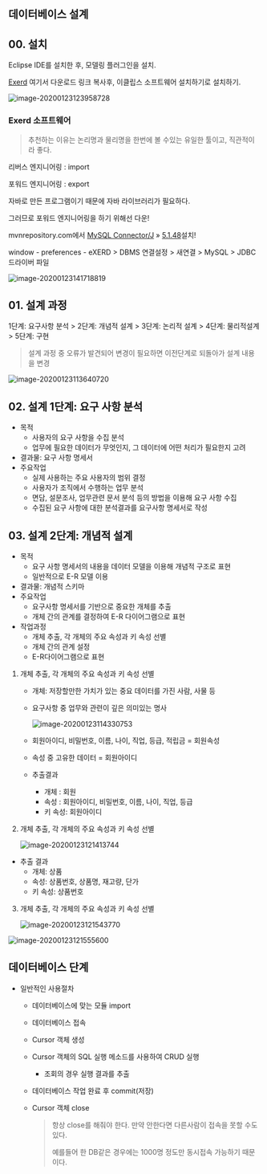 ## 데이터베이스 설계



## 00. 설치 

Eclipse IDE를 설치한 후, 모델링 플러그인을 설치. 

<a href='http://ko.exerd.com/down.jsp#a3'> Exerd</a> 여기서 다운로드 링크 복사후, 이클립스 소프트웨어 설치하기로 설치하기.

![image-20200123123958728](C:\Users\ai919\AppData\Roaming\Typora\typora-user-images\image-20200123123958728.png)



### Exerd 소프트웨어

> 추천하는 이유는 논리명과 물리명을 한번에 볼 수있는 유일한 툴이고, 직관적이라 좋다.



리버스 엔지니어링 : import

포워드 엔지니어링 : export

자바로 만든 프로그램이기 때문에 자바 라이브러리가 필요하다. 

그러므로 포워드 엔지니어링을 하기 위해선 다운!

mvnrepository.com에서 [MySQL Connector/J](https://mvnrepository.com/artifact/mysql/mysql-connector-java) » [5.1.48](https://mvnrepository.com/artifact/mysql/mysql-connector-java/5.1.48)설치!

window - preferences - eXERD > DBMS 연결설정 > 새연결 > MySQL > JDBC 드라이버 파일

![image-20200123141718819](C:\Users\ai919\AppData\Roaming\Typora\typora-user-images\image-20200123141718819.png)





## 01. 설계 과정

1단계: 요구사항 분석 > 2단계: 개념적 설계 > 3단계: 논리적 설계 > 4단계: 물리적설계 > 5단계: 구현

> 설계 과정 중 오류가 발견되어 변경이 필요하면 이전단계로 되돌아가 설계 내용을 변경

![image-20200123113640720](C:\Users\ai919\AppData\Roaming\Typora\typora-user-images\image-20200123113640720.png)





## 02. 설계 1단계: 요구 사항 분석

- 목적 
  - 사용자의 요구 사항을 수집 분석
  - 업무에 필요한 데이터가 무엇인지, 그 데이터에 어떤 처리가 필요한지 고려
- 결과물: 요구 사항 명세서
- 주요작업
  - 실제 사용하는 주요 사용자의 범위 결정
  - 사용자가 조직에서 수행하는 업무 분석
  - 면담, 설문조사, 업무관련 문서 분석 등의 방법을 이용해 요구 사항 수집
  - 수집된 요구 사항에 대한 분석결과를 요구사항 명세서로 작성





## 03. 설계 2단계: 개념적 설계

- 목적
  - 요구 사항 명세서의 내용을 데이터 모델을 이용해 개념적 구조로 표현
  - 일반적으로 E-R 모델 이용
- 결과물: 개념적 스키마 
- 주요작업
  - 요구사항 명세서를 기반으로 중요한 개체를 추출
  - 개체 간의 관계를 결정하여 E-R 다이어그램으로 표현
- 작업과정
  - 개체 추출, 각 개체의 주요 속성과 키 속성 선별
  - 개체 간의 관계 설정
  - E-R다이어그램으로 표현



1. 개체 추출, 각 개체의 주요 속성과 키 속성 선별

   - 개체: 저장할만한 가치가 있는 중요 데이터를 가진 사람, 사물 등

   - 요구사항 중 업무와 관련이 깊은 의미있는 명사

     ![image-20200123114330753](C:\Users\ai919\AppData\Roaming\Typora\typora-user-images\image-20200123114330753.png)

   - 회원아이디, 비밀번호, 이름, 나이, 직업, 등급, 적립금 = 회원속성

   - 속성 중 고유한 데이터 = 회원아이디

   - 추출결과

     - 개체 : 회원
     - 속성 : 회원아이디, 비밀번호, 이름, 나이, 직업, 등급
     - 키 속성: 회원아이디

     

2. 개체 추출, 각 개체의 주요 속성과 키 속성 선별

   ![image-20200123121413744](C:\Users\ai919\AppData\Roaming\Typora\typora-user-images\image-20200123121413744.png)

- 추출 결과
  - 개체: 상품
  - 속성: 상품번호, 상품명, 재고량, 단가
  - 키 속성: 상품번호



3. 개체 추출, 각 개체의 주요 속성과 키 속성 선별

   ![image-20200123121543770](C:\Users\ai919\AppData\Roaming\Typora\typora-user-images\image-20200123121543770.png)

![image-20200123121555600](C:\Users\ai919\AppData\Roaming\Typora\typora-user-images\image-20200123121555600.png)









## 데이터베이스 단계

- 일반적인 사용절차

  - 데이터베이스에 맞는 모듈 import

  - 데이터베이스 접속

  - Cursor 객체 생성

  - Cursor 객체의 SQL 실행 메소드를 사용하여 CRUD 실행

    - 조회의 경우 실행 결과를 추출

  - 데이터베이스 작업 완료 후 commit(저장)

  - Cursor 객체 close 

    > 항상 close를 해줘야 한다. 만약 안한다면 다른사람이 접속을 못할 수도 있다. 
    >
    > 예를들어 한 DB같은 경우에는 1000명 정도만 동시접속 가능하기 때문이다.